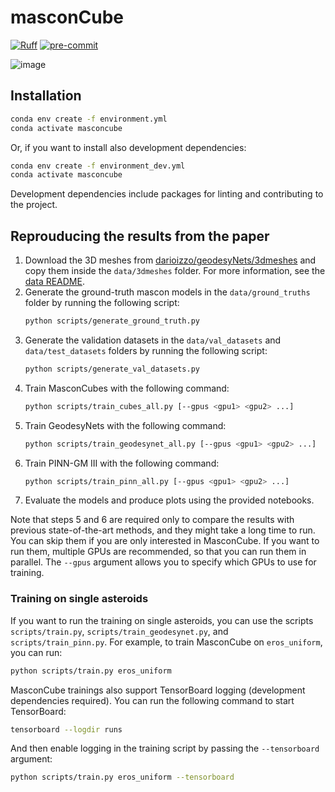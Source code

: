 # masconCube

[![Ruff](https://img.shields.io/endpoint?url=https://raw.githubusercontent.com/astral-sh/ruff/main/assets/badge/v2.json)](https://github.com/astral-sh/ruff)
[![pre-commit](https://img.shields.io/badge/pre--commit-enabled-brightgreen?logo=pre-commit)](https://github.com/pre-commit/pre-commit)

![image](https://github.com/user-attachments/assets/115f03f9-f65c-40c4-a357-b9cdc53eeee2)

## Installation

```bash
conda env create -f environment.yml
conda activate masconcube
```

Or, if you want to install also development dependencies:

```bash
conda env create -f environment_dev.yml
conda activate masconcube
```

Development dependencies include packages for linting and contributing to the project.

## Reprouducing the results from the paper

 1. Download the 3D meshes from [darioizzo/geodesyNets/3dmeshes]([darioizzo/geodesyNets/3dmeshes](https://github.com/darioizzo/geodesyNets/tree/1edbb64d1e8e355e124a41eac27a14d7c5c5d881/3dmeshes)) and copy them inside the `data/3dmeshes` folder. For more information, see the [data README](data/README.md).
 2. Generate the ground-truth mascon models in the `data/ground_truths` folder by running the following script:
    ```bash
    python scripts/generate_ground_truth.py
    ```
3. Generate the validation datasets in the `data/val_datasets` and `data/test_datasets` folders by running the following script:
    ```bash
    python scripts/generate_val_datasets.py
    ```
4. Train MasconCubes with the following command:
    ```bash
    python scripts/train_cubes_all.py [--gpus <gpu1> <gpu2> ...]
    ```
5. Train GeodesyNets with the following command:
    ```bash
    python scripts/train_geodesynet_all.py [--gpus <gpu1> <gpu2> ...]
    ```
6. Train PINN-GM III with the following command:
    ```bash
    python scripts/train_pinn_all.py [--gpus <gpu1> <gpu2> ...]
    ```
7. Evaluate the models and produce plots using the provided notebooks.

Note that steps 5 and 6 are required only to compare the results with previous state-of-the-art methods, and they might take a long time to run. You can skip them if you are only interested in MasconCube. If you want to run them, multiple GPUs are recommended, so that you can run them in parallel. The `--gpus` argument allows you to specify which GPUs to use for training.

### Training on single asteroids

If you want to run the training on single asteroids, you can use the scripts `scripts/train.py`, `scripts/train_geodesynet.py`, and `scripts/train_pinn.py`. For example, to train MasconCube on `eros_uniform`, you can run:

```bash
python scripts/train.py eros_uniform
```

MasconCube trainings also support TensorBoard logging (development dependencies required). You can run the following command to start TensorBoard:

```bash
tensorboard --logdir runs
```

And then enable logging in the training script by passing the `--tensorboard` argument:

```bash
python scripts/train.py eros_uniform --tensorboard
```